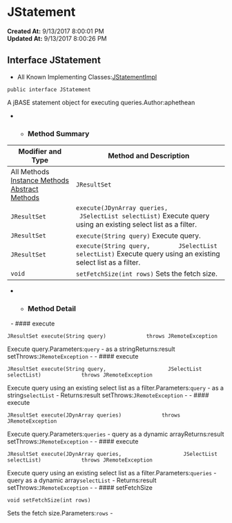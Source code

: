 # JStatement

**Created At:** 9/13/2017 8:00:01 PM  
**Updated At:** 9/13/2017 8:00:26 PM  


## Interface JStatement

- All Known Implementing Classes:[JStatementImpl](file:///C%3A/Users/coreyl/Desktop/jremote-docs/javadocs/com/jbase/jremote/io/JStatementImpl.html "class in com.jbase.jremote.io")
```
public interface JStatement
```

A jBASE statement object for executing queries.Author:aphethean
- - ### Method Summary


| Modifier and Type | Method and Description |
| --- | --- |
All Methods [Instance Methods](javascript%3Ashow%282%29;) [Abstract Methods](javascript%3Ashow%284%29;) | `JResultSet` | `execute(JDynArray queries)` Execute query.<br> |
| `JResultSet` | `execute(JDynArray queries,        JSelectList selectList)` Execute query using an existing select list as a filter.<br> |
| `JResultSet` | `execute(String query)` Execute query.<br> |
| `JResultSet` | `execute(String query,        JSelectList selectList)` Execute query using an existing select list as a filter.<br> |
| `void` | `setFetchSize(int rows)` Sets the fetch size.<br> |
- - ### Method Detail
 
        - #### execute

```
JResultSet execute(String query)             throws JRemoteException
```

Execute query.Parameters:`query` - as a stringReturns:result setThrows:`JRemoteException`
    - - #### execute

```
JResultSet execute(String query,                    JSelectList selectList)             throws JRemoteException
```

Execute query using an existing select list as a filter.Parameters:`query` - as a string`selectList` - Returns:result setThrows:`JRemoteException`
    - - #### execute

```
JResultSet execute(JDynArray queries)             throws JRemoteException
```

Execute query.Parameters:`queries` - query as a dynamic arrayReturns:result setThrows:`JRemoteException`
    - - #### execute

```
JResultSet execute(JDynArray queries,                    JSelectList selectList)             throws JRemoteException
```

Execute query using an existing select list as a filter.Parameters:`queries` - query as a dynamic array`selectList` - Returns:result setThrows:`JRemoteException`
    - - #### setFetchSize

```
void setFetchSize(int rows)
```

Sets the fetch size.Parameters:`rows` -


